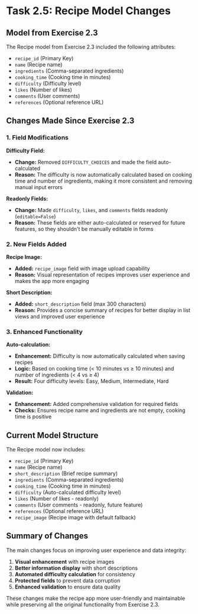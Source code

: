 # Task 2.5: Recipe Model Changes

## Model from Exercise 2.3

The Recipe model from Exercise 2.3 included the following attributes:

- `recipe_id` (Primary Key)
- `name` (Recipe name)
- `ingredients` (Comma-separated ingredients)
- `cooking_time` (Cooking time in minutes)
- `difficulty` (Difficulty level)
- `likes` (Number of likes)
- `comments` (User comments)
- `references` (Optional reference URL)

## Changes Made Since Exercise 2.3

### 1. Field Modifications

**Difficulty Field:**

- **Change:** Removed `DIFFICULTY_CHOICES` and made the field auto-calculated
- **Reason:** The difficulty is now automatically calculated based on cooking time and number of ingredients, making it more consistent and removing manual input errors

**Readonly Fields:**

- **Change:** Made `difficulty`, `likes`, and `comments` fields readonly (`editable=False`)
- **Reason:** These fields are either auto-calculated or reserved for future features, so they shouldn't be manually editable in forms

### 2. New Fields Added

**Recipe Image:**

- **Added:** `recipe_image` field with image upload capability
- **Reason:** Visual representation of recipes improves user experience and makes the app more engaging

**Short Description:**

- **Added:** `short_description` field (max 300 characters)
- **Reason:** Provides a concise summary of recipes for better display in list views and improved user experience

### 3. Enhanced Functionality

**Auto-calculation:**

- **Enhancement:** Difficulty is now automatically calculated when saving recipes
- **Logic:** Based on cooking time (< 10 minutes vs ≥ 10 minutes) and number of ingredients (< 4 vs ≥ 4)
- **Result:** Four difficulty levels: Easy, Medium, Intermediate, Hard

**Validation:**

- **Enhancement:** Added comprehensive validation for required fields
- **Checks:** Ensures recipe name and ingredients are not empty, cooking time is positive

## Current Model Structure

The Recipe model now includes:

- `recipe_id` (Primary Key)
- `name` (Recipe name)
- `short_description` (Brief recipe summary)
- `ingredients` (Comma-separated ingredients)
- `cooking_time` (Cooking time in minutes)
- `difficulty` (Auto-calculated difficulty level)
- `likes` (Number of likes - readonly)
- `comments` (User comments - readonly, future feature)
- `references` (Optional reference URL)
- `recipe_image` (Recipe image with default fallback)

## Summary of Changes

The main changes focus on improving user experience and data integrity:

1. **Visual enhancement** with recipe images
2. **Better information display** with short descriptions
3. **Automated difficulty calculation** for consistency
4. **Protected fields** to prevent data corruption
5. **Enhanced validation** to ensure data quality

These changes make the recipe app more user-friendly and maintainable while preserving all the original functionality from Exercise 2.3.
